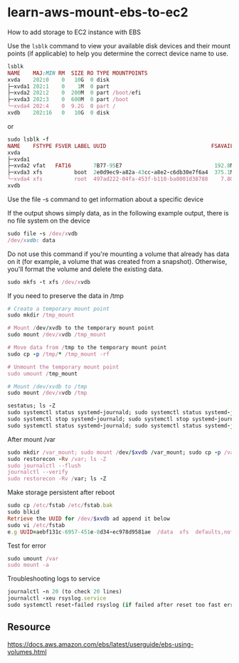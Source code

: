 # learn-aws-mount-ebs-to-ec2
How to add storage to EC2 instance with EBS

Use the `lsblk` command to view your available disk devices and their mount points (if applicable) to help you determine the correct device name to use.
```ruby
lsblk
NAME    MAJ:MIN RM  SIZE RO TYPE MOUNTPOINTS
xvda    202:0    0   10G  0 disk
├─xvda1 202:1    0    1M  0 part
├─xvda2 202:2    0  200M  0 part /boot/efi
├─xvda3 202:3    0  600M  0 part /boot
└─xvda4 202:4    0  9.2G  0 part /
xvdb    202:16   0   10G  0 disk
```
or
```ruby
sudo lsblk -f
NAME    FSTYPE FSVER LABEL UUID                                 FSAVAIL FSUSE% MOUNTPOINTS
xvda
├─xvda1
├─xvda2 vfat   FAT16       7B77-95E7                             192.8M     3% /boot/efi
├─xvda3 xfs          boot  2e0d9ec9-a82a-43cc-a8e2-c6db30e7f6a4  375.1M    30% /boot
└─xvda4 xfs          root  497ad222-04fa-453f-b110-ba8001d38788    7.8G    15% /
xvdb
```
Use the file -s command to get information about a specific device

If the output shows simply data, as in the following example output, there is no file system on the device
```ruby
sudo file -s /dev/xvdb
/dev/xvdb: data
```
Do not use this command if you're mounting a volume that already has data on it (for example, a volume that was created from a snapshot). Otherwise, you'll format the volume and delete the existing data.
```ruby
sudo mkfs -t xfs /dev/xvdb
```
If you need to preserve the data in /tmp
```ruby
# Create a temporary mount point
sudo mkdir /tmp_mount

# Mount /dev/xvdb to the temporary mount point
sudo mount /dev/xvdb /tmp_mount

# Move data from /tmp to the temporary mount point
sudo cp -p /tmp/* /tmp_mount -rf

# Unmount the temporary mount point
sudo umount /tmp_mount

# Mount /dev/xvdb to /tmp
sudo mount /dev/xvdb /tmp
```

```ruby
sestatus; ls -Z
sudo systemctl status systemd-journald; sudo systemctl status systemd-journald.socket; sudo systemctl status systemd-journald-dev-log.socket; sudo systemctl status rsyslog
sudo systemctl stop systemd-journald; sudo systemctl stop systemd-journald.socket; sudo systemctl stop systemd-journald-dev-log.socket; sudo systemctl stop rsyslog
sudo systemctl status systemd-journald; sudo systemctl status systemd-journald.socket; sudo systemctl status systemd-journald-dev-log.socket; sudo systemctl status rsyslog
```
After mount /var
```ruby
sudo mkdir /var_mount; sudo mount /dev/$xvdb /var_mount; sudo cp -p /var/* /var_mount -rf; sudo umount /var_mount; sudo mount /dev/$xvdb /var; sudo mkdir -p /var/log/journal
sudo restorecon -Rv /var; ls -Z
sudo journalctl --flush
journalctl --verify
sudo restorecon -Rv /var; ls -Z
```
Make storage persistent after reboot
```ruby
sudo cp /etc/fstab /etc/fstab.bak
sudo blkid
Retrieve the UUID for /dev/$xvdb ad append it below
sudo vi /etc/fstab
e.g UUID=aebf131c-6957-451e-8d34-ec978d9581ae  /data  xfs  defaults,nofail  0  2
```
Test for error
```ruby
sudo umount /var
sudo mount -a
```
Troubleshooting logs to service
```ruby
journalctl -n 20 (to check 20 lines)
journalctl -xeu rsyslog.service
sudo systemctl reset-failed rsyslog (if failed after reset too fast error)
```
## Resource
https://docs.aws.amazon.com/ebs/latest/userguide/ebs-using-volumes.html
